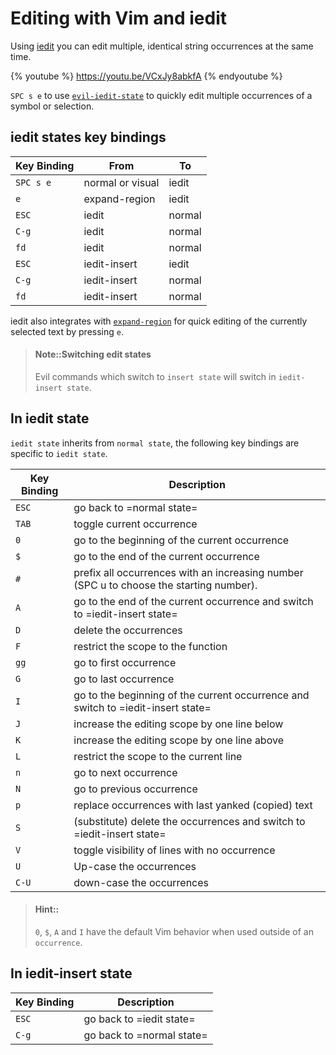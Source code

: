 # Editing with Vim and iedit

 Using [iedit](https://github.com/victorhge/iedit) you can edit multiple, identical string occurrences at the same time.

{% youtube %}
https://youtu.be/VCxJy8abkfA
{% endyoutube %}

`SPC s e` to use [`evil-iedit-state`](https://github.com/syl20bnr/evil-iedit-state) to quickly edit multiple occurrences of a symbol or selection.

## iedit states key bindings

| Key Binding | From             | To     |
|-------------|------------------|--------|
| `SPC s e`   | normal or visual | iedit  |
| `e`         | expand-region    | iedit  |
| `ESC`       | iedit            | normal |
| `C-g`       | iedit            | normal |
| `fd`        | iedit            | normal |
| `ESC`       | iedit-insert     | iedit  |
| `C-g`       | iedit-insert     | normal |
| `fd`        | iedit-insert     | normal |

iedit also integrates with [`expand-region`](https://github.com/magnars/expand-region.el) for quick editing of the currently selected text by pressing `e`.


> #### Note::Switching edit states
> Evil commands which switch to `insert state` will switch in `iedit-insert state`.

## In iedit state
`iedit state` inherits from `normal state`, the following key bindings are specific to `iedit state`.

| Key Binding | Description                                                                             |
|-------------|-----------------------------------------------------------------------------------------|
| `ESC`       | go back to =normal state=                                                               |
| `TAB`       | toggle current occurrence                                                               |
| `0`         | go to the beginning of the current occurrence                                           |
| `$`         | go to the end of the current occurrence                                                 |
| `#`         | prefix all occurrences with an increasing number (SPC u to choose the starting number). |
| `A`         | go to the end of the current occurrence and switch to =iedit-insert state=              |
| `D`         | delete the occurrences                                                                  |
| `F`         | restrict the scope to the function                                                      |
| `gg`        | go to first occurrence                                                                  |
| `G`         | go to last occurrence                                                                   |
| `I`         | go to the beginning of the current occurrence and switch to =iedit-insert state=        |
| `J`         | increase the editing scope by one line below                                            |
| `K`         | increase the editing scope by one line above                                            |
| `L`         | restrict the scope to the current line                                                  |
| `n`         | go to next occurrence                                                                   |
| `N`         | go to previous occurrence                                                               |
| `p`         | replace occurrences with last yanked (copied) text                                      |
| `S`         | (substitute) delete the occurrences and switch to =iedit-insert state=                  |
| `V`         | toggle visibility of lines with no occurrence                                           |
| `U`         | Up-case the occurrences                                                                 |
| `C-U`       | down-case the occurrences                                                               |

> #### Hint::
> `0`, `$`, `A` and `I` have the default Vim behavior when used outside of an `occurrence`.

## In iedit-insert state

| Key Binding | Description               |
|-------------|---------------------------|
| `ESC`       | go back to =iedit state=  |
| `C-g`       | go back to =normal state= |
